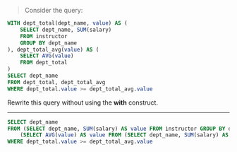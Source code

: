 > Consider the query:

```sql
WITH dept_total(dept_name, value) AS (
    SELECT dept_name, SUM(salary)
    FROM instructor
    GROUP BY dept_name
), dept_total_avg(value) AS (
    SELECT AVG(value)
    FROM dept_total
)
SELECT dept_name
FROM dept_total, dept_total_avg
WHERE dept_total.value >= dept_total_avg.value
```

Rewrite this query without using the **with** construct.

---

```sql
SELECT dept_name
FROM (SELECT dept_name, SUM(salary) AS value FROM instructor GROUP BY dept_name) AS dept_total, 
    (SELECT AVG(value) AS value FROM (SELECT dept_name, SUM(salary) AS value FROM instructor GROUP BY dept_name) AS x) AS dept_total_avg
WHERE dept_total.value >= dept_total_avg.value
```
